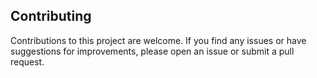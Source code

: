 ## Contributing
Contributions to this project are welcome. If you find any issues or have suggestions for improvements, please open an issue or submit a pull request.
